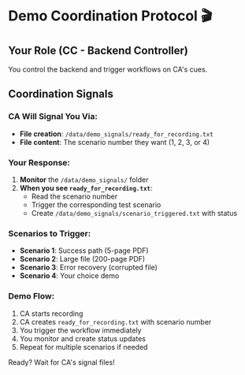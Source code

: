 # Demo Coordination Protocol 🎬

## Your Role (CC - Backend Controller)
You control the backend and trigger workflows on CA's cues.

## Coordination Signals

### CA Will Signal You Via:
- **File creation**: `/data/demo_signals/ready_for_recording.txt` 
- **File content**: The scenario number they want (1, 2, 3, or 4)

### Your Response:
1. **Monitor** the `/data/demo_signals/` folder
2. **When you see `ready_for_recording.txt`**:
   - Read the scenario number
   - Trigger the corresponding test scenario
   - Create `/data/demo_signals/scenario_triggered.txt` with status

### Scenarios to Trigger:
- **Scenario 1**: Success path (5-page PDF)
- **Scenario 2**: Large file (200-page PDF) 
- **Scenario 3**: Error recovery (corrupted file)
- **Scenario 4**: Your choice demo

### Demo Flow:
1. CA starts recording
2. CA creates `ready_for_recording.txt` with scenario number
3. You trigger the workflow immediately
4. You monitor and create status updates
5. Repeat for multiple scenarios if needed

Ready? Wait for CA's signal files!